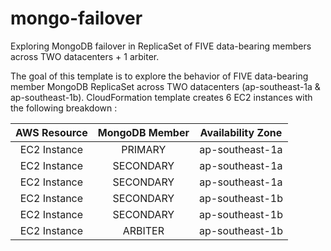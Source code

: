 # mongo-failover
Exploring MongoDB failover in ReplicaSet of FIVE data-bearing members across TWO datacenters + 1 arbiter.

The goal of this template is to explore the behavior of FIVE data-bearing member MongoDB ReplicaSet across TWO datacenters (ap-southeast-1a & ap-southeast-1b).
CloudFormation template creates 6 EC2 instances with the following breakdown :

| AWS Resource | MongoDB Member | Availability Zone |
|:------------:|:--------------:|:-----------------:|
| EC2 Instance |     PRIMARY    |  ap-southeast-1a  |
| EC2 Instance |    SECONDARY   |  ap-southeast-1a  |
| EC2 Instance |    SECONDARY   |  ap-southeast-1a  |
| EC2 Instance |    SECONDARY   |  ap-southeast-1b  |
| EC2 Instance |    SECONDARY   |  ap-southeast-1b  |
| EC2 Instance |     ARBITER    |  ap-southeast-1b  |

